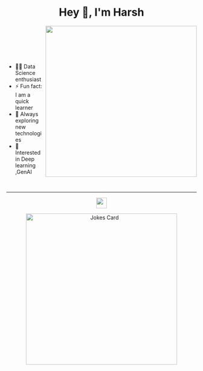 <h1 align="center">Hey 👋, I'm Harsh</h1>

<img src="https://user-images.githubusercontent.com/74038190/229223263-cf2e4b07-2615-4f87-9c38-e37600f8381a.gif" align="right" width="400"/>
<br><br><br><br><br>


- 🧑‍💻 Data Science enthusiast  
- ⚡ Fun fact: I am a quick learner  
- 🌱 Always exploring new technologies  
- 🎯 Interested in Deep learning ,GenAI

<br clear="right"/>

---

<p align="center">
  <a href="https://www.linkedin.com/in/harshwardhankotkar/" target="_blank">
    <img src="https://img.shields.io/badge/LinkedIn-0077B5?style=for-the-badge&logo=linkedin&logoColor=white" height="28"/>
  </a>
</p>

<p align="center">
  <a href="https://readme-jokes.vercel.app">
    <img src="https://readme-jokes.vercel.app/api?theme=default" width="400" alt="Jokes Card"/>
  </a>
</p>
